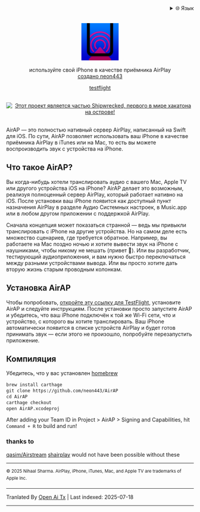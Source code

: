 <div align="right">
  <details>
    <summary >🌐 Язык</summary>
    <div>
      <div align="center">
        <a href="https://openaitx.github.io/view.html?user=neon443&project=AirAP&lang=en">English</a>
        | <a href="https://openaitx.github.io/view.html?user=neon443&project=AirAP&lang=zh-CN">简体中文</a>
        | <a href="https://openaitx.github.io/view.html?user=neon443&project=AirAP&lang=zh-TW">繁體中文</a>
        | <a href="https://openaitx.github.io/view.html?user=neon443&project=AirAP&lang=ja">日本語</a>
        | <a href="https://openaitx.github.io/view.html?user=neon443&project=AirAP&lang=ko">한국어</a>
        | <a href="https://openaitx.github.io/view.html?user=neon443&project=AirAP&lang=hi">हिन्दी</a>
        | <a href="https://openaitx.github.io/view.html?user=neon443&project=AirAP&lang=th">ไทย</a>
        | <a href="https://openaitx.github.io/view.html?user=neon443&project=AirAP&lang=fr">Français</a>
        | <a href="https://openaitx.github.io/view.html?user=neon443&project=AirAP&lang=de">Deutsch</a>
        | <a href="https://openaitx.github.io/view.html?user=neon443&project=AirAP&lang=es">Español</a>
        | <a href="https://openaitx.github.io/view.html?user=neon443&project=AirAP&lang=it">Italiano</a>
        | <a href="https://openaitx.github.io/view.html?user=neon443&project=AirAP&lang=ru">Русский</a>
        | <a href="https://openaitx.github.io/view.html?user=neon443&project=AirAP&lang=pt">Português</a>
        | <a href="https://openaitx.github.io/view.html?user=neon443&project=AirAP&lang=nl">Nederlands</a>
        | <a href="https://openaitx.github.io/view.html?user=neon443&project=AirAP&lang=pl">Polski</a>
        | <a href="https://openaitx.github.io/view.html?user=neon443&project=AirAP&lang=ar">العربية</a>
        | <a href="https://openaitx.github.io/view.html?user=neon443&project=AirAP&lang=fa">فارسی</a>
        | <a href="https://openaitx.github.io/view.html?user=neon443&project=AirAP&lang=tr">Türkçe</a>
        | <a href="https://openaitx.github.io/view.html?user=neon443&project=AirAP&lang=vi">Tiếng Việt</a>
        | <a href="https://openaitx.github.io/view.html?user=neon443&project=AirAP&lang=id">Bahasa Indonesia</a>
      </div>
    </div>
  </details>
</div>

<div align="center"> 
    <br/>
    <p>
        <img src="https://github.com/neon443/AirAP/blob/main/AirAP/Assets.xcassets/AppIcon.appiconset/Icon.png?raw=true" title="cobalt" alt="cobalt logo" width="100" />
    </p>
    <p>
        используйте свой iPhone в качестве приёмника AirPlay
        <br/>
        <a href="https://neon443.github.io">
            создано neon443
        </a>
    </p>
    <p>
        <a href="https://testflight.apple.com/join/8aeqD8Q2">
            testflight
        </a>
    </p>
    <br/>
</div>

<div align="center">
  <a href="https://shipwrecked.hackclub.com/?t=ghrm" target="_blank">
    <img src="https://hc-cdn.hel1.your-objectstorage.com/s/v3/739361f1d440b17fc9e2f74e49fc185d86cbec14_badge.png" 
         alt="Этот проект является частью Shipwrecked, первого в мире хакатона на острове!" 
         style="width: 25%;">
  </a>
</div>

<br/>

AirAP — это полностью нативный сервер AirPlay, написанный на Swift для iOS. По сути, AirAP позволяет использовать ваш iPhone в качестве приёмника AirPlay в iTunes или на Mac, то есть вы можете воспроизводить звук с устройства на iPhone.

## Что такое AirAP?

Вы когда-нибудь хотели транслировать аудио с вашего Mac, Apple TV или другого устройства iOS на iPhone? AirAP делает это возможным, реализуя полноценный сервер AirPlay, который работает нативно на iOS. После установки ваш iPhone появится как доступный пункт назначения AirPlay в разделе Аудио Системных настроек, в Music.app или в любом другом приложении с поддержкой AirPlay.

Сначала концепция может показаться странной — ведь мы привыкли транслировать с iPhone на другие устройства. Но на самом деле есть множество сценариев, где требуется обратное. Например, вы работаете на Mac поздно ночью и хотите вывести звук на iPhone с наушниками, чтобы никому не мешать (привет 👋). Или вы разработчик, тестирующий аудиоприложения, и вам нужно быстро переключаться между разными устройствами вывода. Или вы просто хотите дать вторую жизнь старым проводным колонкам.

## Установка AirAP

Чтобы попробовать, [откройте эту ссылку для TestFlight](https://testflight.apple.com/join/8aeqD8Q2), установите AirAP и следуйте инструкциям. После установки просто запустите AirAP и убедитесь, что ваш iPhone подключён к той же Wi-Fi сети, что и устройство, с которого вы хотите транслировать. Ваш iPhone автоматически появится в списке устройств AirPlay и будет готов принимать звук — если этого не произошло, попробуйте перезапустить приложение.

## Компиляция

Убедитесь, что у вас установлен [homebrew](https://brew.sh)

```
brew install carthage
git clone https://github.com/neon443/AirAP
cd AirAP
carthage checkout
open AirAP.xcodeproj
```
After adding your Team ID in Project > AirAP > Signing and Capabilities, hit `Command + R` to build and run! 

### thanks to

[qasim/Airstream](https://github.com/qasim/Airstream)
[shairplay](https://github.com/juhovh/shairplay)
would not have been possible without these

---

<sup>
&copy; 2025 Nihaal Sharma. AirPlay, iPhone, iTunes, Mac, and Apple TV are trademarks of Apple Inc.
</sup>




---


Tranlated By [Open Ai Tx](https://github.com/OpenAiTx/OpenAiTx) | Last indexed: 2025-07-18


---